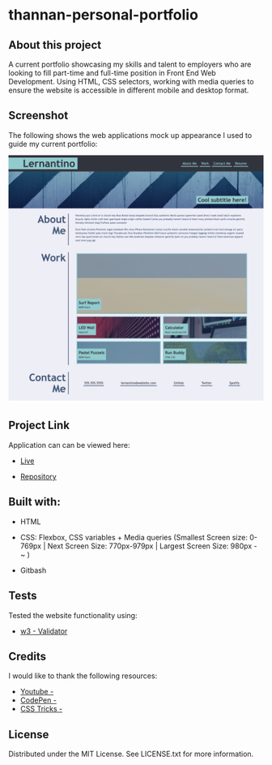 # thannan-personal-portfolio


## About this project
A current portfolio showcasing my skills and talent to employers who are looking to fill part-time and full-time position in Front End Web Development. Using HTML, CSS selectors, working with media queries to ensure the website is accessible in different mobile and desktop format. 


## Screenshot
The following shows the web applications mock up appearance I used to guide my current portfolio:

![Web screenshot](images/Mockup.png)


## Project Link
Application can can be viewed here: 
* [Live](https://tahminahannan.github.io/thannan-personal-portfolio//)

* [Repository](https://github.com/TahminaHannan/thannan-personal-portfolio)

## Built with:
* HTML
* CSS:
Flexbox, CSS variables + Media queries (Smallest Screen size: 0-769px | Next Screen Size: 770px-979px | Largest Screen Size: 980px - ~ )

* Gitbash

## Tests
Tested the website functionality using:
* [w3 - Validator](https://validator.w3.org/nu/)

## Credits
I would like to thank the following resources:
* [Youtube - ](https://www.youtube.com/watch?v=9zBsdzdE4sM)
* [CodePen - ](https://codepen.io/crbecker1/pen/WNwQMdB)
* [CSS Tricks - ](https://css-tricks.com/snippets/css/media-queries-for-standard-devices/)


## License
Distributed under the MIT License. See LICENSE.txt for more information.